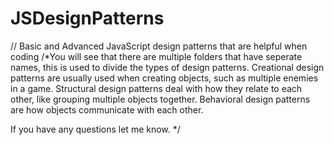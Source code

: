 # JSDesignPatterns
// Basic and Advanced JavaScript design patterns that are helpful when coding
/*You will see that there are multiple folders that have seperate names, this is used to divide the types of design patterns.
Creational design patterns are usually used when creating objects, such as multiple enemies in a game.
Structural design patterns deal with how they relate to each other, like grouping multiple objects together.
Behavioral design patterns are how objects communicate with each other.

If you have any questions let me know.
*/
